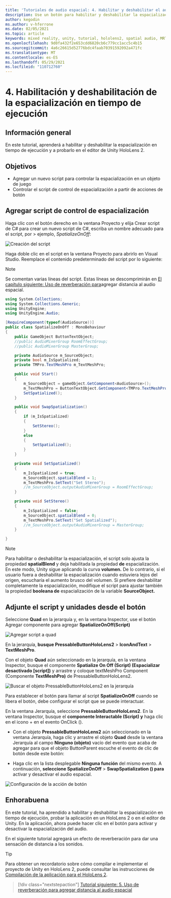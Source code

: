 ```yaml
---
title: 'Tutoriales de audio espacial: 4. Habilitar y deshabilitar el audio espacial en tiempo de ejecución'
description: Use un botón para habilitar y deshabilitar la espacialización del audio en tiempo de ejecución.
author: kegodin
ms.author: v-hferrone
ms.date: 02/05/2021
ms.topic: article
keywords: mixed reality, unity, tutorial, hololens2, spatial audio, MRTK, mixed reality toolkit, UWP, Windows 10, HRTF, head-related transfer function, reverb, Microsoft Spatializer
ms.openlocfilehash: 9d0fa432f2e653cdd6820cb6c779cc1acc5c4b15
ms.sourcegitcommit: 4a6c26615d52776bdc4faab70391592092a471fc
ms.translationtype: MT
ms.contentlocale: es-ES
ms.lasthandoff: 05/29/2021
ms.locfileid: "110712760"
---
```

# <a name="4-enabling-and-disabling-spatialization-at-run-time"></a>4. Habilitación y deshabilitación de la espacialización en tiempo de ejecución

## <a name="overview"></a>Información general

En este tutorial, aprenderá a habilitar y deshabilitar la espacialización en tiempo de ejecución y a probarlo en el editor de Unity HoloLens 2.

## <a name="objectives"></a>Objetivos

* Agregar un nuevo script para controlar la espacialización en un objeto de juego
* Controlar el script de control de espacialización a partir de acciones de botón

## <a name="add-spatialization-control-script"></a>Agregar script de control de espacialización

 Haga clic con el botón derecho en la ventana Proyecto y elija Crear script de C# para crear un nuevo script de C#, escriba un nombre adecuado para el script, por  >   ejemplo, _SpatializeOnOff_:

![Creación del script](images/spatial-audio/spatial-audio-04-section1-step1-1.PNG)

Haga doble clic en el script en la ventana Proyecto para abrirlo en Visual Studio. Reemplace el contenido predeterminado del script por lo siguiente:

> [!NOTE]
> Se comentan varias líneas del script. Estas líneas se descomprimirán en [El capítulo siguiente: Uso de reverberación para](unity-spatial-audio-ch5.md)agregar distancia al audio espacial.

```c#
using System.Collections;
using System.Collections.Generic;
using UnityEngine;
using UnityEngine.Audio;

[RequireComponent(typeof(AudioSource))]
public class SpatializeOnOff : MonoBehaviour
{
    public GameObject ButtonTextObject;
    //public AudioMixerGroup RoomEffectGroup;
    //public AudioMixerGroup MasterGroup;

    private AudioSource m_SourceObject;
    private bool m_IsSpatialized;
    private TMPro.TextMeshPro m_TextMeshPro;

    public void Start()
    {
        m_SourceObject = gameObject.GetComponent<AudioSource>();
        m_TextMeshPro = ButtonTextObject.GetComponent<TMPro.TextMeshPro>();
        SetSpatialized();
    }

    public void SwapSpatialization()
    {
        if (m_IsSpatialized)
        {
            SetStereo();
        }
        else
        {
            SetSpatialized();
        }
    }

    private void SetSpatialized()
    {
        m_IsSpatialized = true;
        m_SourceObject.spatialBlend = 1;
        m_TextMeshPro.SetText("Set Stereo");
        //m_SourceObject.outputAudioMixerGroup = RoomEffectGroup;
    }

    private void SetStereo()
    {
        m_IsSpatialized = false;
        m_SourceObject.spatialBlend = 0;
        m_TextMeshPro.SetText("Set Spatialized");
        //m_SourceObject.outputAudioMixerGroup = MasterGroup;
    }

}
```

> [!NOTE]
> Para habilitar o deshabilitar la espacialización, el script solo ajusta la propiedad **spatialBlend** y deja habilitada la propiedad **de** espacialización. En este modo, Unity sigue aplicando la curva **volumen.** De lo contrario, si el usuario fuera a deshabilitar la espacialización cuando estuviera lejos del origen, escucharía el aumento brusco del volumen.
> Si prefiere deshabilitar completamente la espacialización, modifique el script para ajustar también la propiedad **booleana de** espacialización de la variable **SourceObject.**

## <a name="attach-your-script-and-drive-it-from-the-button"></a>Adjunte el script y unidades desde el botón

Seleccione **Quad** en la jerarquía y, en la ventana Inspector, use el botón Agregar componente para agregar **SpatializeOnOff(Script)**

![Agregar script a quad](images/spatial-audio/spatial-audio-04-section2-step1-1.PNG)

En la jerarquía, **busque PressableButtonHoloLens2**  >  **IconAndText**  >  **TextMeshPro**.

Con el objeto **Quad** aún seleccionado en la jerarquía, en la ventana Inspector, busque el componente **Spatialize On Off (Script) (Espacializar desactivado [script])** y arrastre y coloque textMeshPro Component (Componente **TextMeshPro)** de PressableButtonHoloLens2.

![Buscar el objeto PressableButtonHoloLens2 en la jerarquía](images/spatial-audio/spatial-audio-04-section2-step1-2.PNG)

Para establecer el botón para llamar al script **SpatializeOnOff** cuando se libera el botón, debe configurar el script que se puede interactuar.

En la ventana Jerarquía, seleccione **PressableButtonHoloLens2**. En la ventana Inspector, busque el **componente Interactable (Script) y** haga clic en el icono + en el evento OnClick ().

* Con el objeto **PressableButtonHoloLens2** aún seleccionado en la ventana Jerarquía, haga clic y arrastre el objeto **Quad** desde la ventana Jerarquía al campo **Ninguno (objeto)** vacío del evento que acaba de agregar para que el objeto ButtonParent escuche el evento de clic de botón desde este botón:

* Haga clic en la lista desplegable **Ninguna función** del mismo evento. A continuación, **seleccione SpatializeOnOff**  >  **SwapSpatialization () para** activar y desactivar el audio espacial.

![Configuración de la acción de botón](images/spatial-audio/spatial-audio-04-section2-step1-3.PNG)

## <a name="congratulations"></a>Enhorabuena

En este tutorial, ha aprendido a habilitar y deshabilitar la espacialización en tiempo de ejecución, probar la aplicación en un HoloLens 2 o en el editor de Unity. En la aplicación, ahora puede hacer clic en el botón para activar y desactivar la espacialización del audio.

En el siguiente tutorial agregará un efecto de reverberación para dar una sensación de distancia a los sonidos.

> [!TIP]
> Para obtener un recordatorio sobre cómo compilar e implementar el proyecto de Unity en HoloLens 2, puede consultar las instrucciones de [Compilación de la aplicación para el HoloLens 2](mr-learning-base-02.md#building-your-application-to-your-hololens-2).

> [!div class="nextstepaction"]
> [Tutorial siguiente: 5. Uso de reverberación para agregar distancia al audio espacial](unity-spatial-audio-ch5.md)
